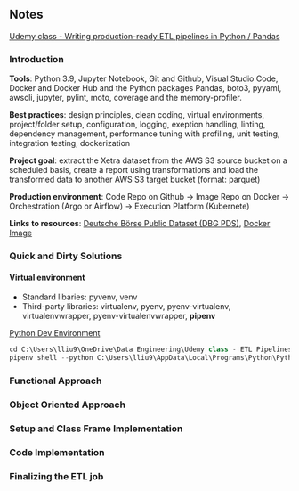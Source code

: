 ## Notes

[Udemy class - Writing production-ready ETL pipelines in Python / Pandas](https://www.udemy.com/course/writing-production-ready-etl-pipelines-in-python-pandas/)

### Introduction

__Tools__: Python 3.9, Jupyter Notebook, Git and Github, Visual Studio Code, Docker and Docker Hub and the Python packages Pandas, boto3, pyyaml, awscli, jupyter, pylint, moto, coverage and the memory-profiler.

__Best practices__: design principles, clean coding, virtual environments, project/folder setup, configuration, logging, exeption handling, linting, dependency management, performance tuning with profiling, unit testing, integration testing, dockerization

__Project goal__: extract the Xetra dataset from the AWS S3 source bucket on a scheduled basis, create a report using transformations and load the transformed data to another AWS S3 target bucket (format: parquet)

__Production environment__: Code Repo on Github -> Image Repo on Docker -> Orchestration (Argo or Airflow) -> Execution Platform (Kubernete)

__Links to resources__: [Deutsche Börse Public Dataset (DBG PDS)](https://github.com/Deutsche-Boerse/dbg-pds), [Docker Image](https://hub.docker.com/r/schwarzl87/xetra-etl)

### Quick and Dirty Solutions
#### Virtual environment
* Standard libaries: pyvenv, venv
* Third-party libraries: virtualenv, pyenv, pyenv-virtualenv, virtualenvwrapper, pyenv-virtualenvwrapper, __pipenv__

[Python Dev Environment](https://dev.to/bowmanjd/python-dev-environment-part-1-setup-py-venv-and-pip-22gd)

```python
cd C:\Users\lliu9\OneDrive\Data Engineering\Udemy class - ETL Pipelines\xetra_project
pipenv shell --python C:\Users\lliu9\AppData\Local\Programs\Python\Python310\python.exe
```


### Functional Approach


### Object Oriented Approach

### Setup and Class Frame Implementation

### Code Implementation

### Finalizing the ETL job
